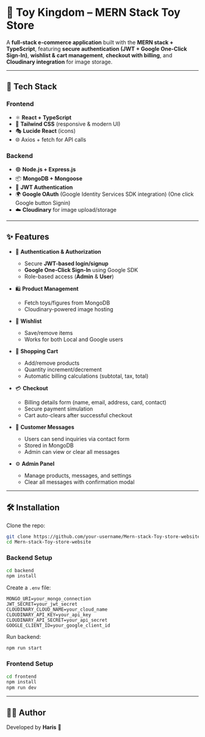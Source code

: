 # 🧸 Toy Kingdom – MERN Stack Toy Store

A **full-stack e-commerce application** built with the **MERN stack + TypeScript**, featuring **secure authentication (JWT + Google One-Click Sign-In)**, **wishlist & cart management**, **checkout with billing**, and **Cloudinary integration** for image storage.

---

## 🚀 Tech Stack

### Frontend

* ⚛️ **React + TypeScript**
* 🎨 **Tailwind CSS** (responsive & modern UI)
* 🎭 **Lucide React** (icons)
* 🌐 Axios + fetch for API calls

### Backend

* 🟢 **Node.js + Express.js**
* 📦 **MongoDB + Mongoose**
* 🔑 **JWT Authentication**
* 🌍 **Google OAuth** (Google Identity Services SDK integration) (One click Google button Signin)
* ☁️ **Cloudinary** for image upload/storage

---

## ✨ Features

* 👤 **Authentication & Authorization**

  * Secure **JWT-based login/signup**
  * **Google One-Click Sign-In** using Google SDK
  * Role-based access (**Admin** & **User**)

* 🛍️ **Product Management**

  * Fetch toys/figures from MongoDB
  * Cloudinary-powered image hosting

* 💖 **Wishlist**

  * Save/remove items
  * Works for both Local and Google users

* 🛒 **Shopping Cart**

  * Add/remove products
  * Quantity increment/decrement
  * Automatic billing calculations (subtotal, tax, total)

* 💳 **Checkout**

  * Billing details form (name, email, address, card, contact)
  * Secure payment simulation
  * Cart auto-clears after successful checkout

* 📩 **Customer Messages**

  * Users can send inquiries via contact form
  * Stored in MongoDB
  * Admin can view or clear all messages

* ⚙️ **Admin Panel**

  * Manage products, messages, and settings
  * Clear all messages with confirmation modal

---

## 🛠️ Installation

Clone the repo:

```bash
git clone https://github.com/your-username/Mern-stack-Toy-store-website.git
cd Mern-stack-Toy-store-website
```

### Backend Setup

```bash
cd backend
npm install
```

Create a `.env` file:

```
MONGO_URI=your_mongo_connection
JWT_SECRET=your_jwt_secret
CLOUDINARY_CLOUD_NAME=your_cloud_name
CLOUDINARY_API_KEY=your_api_key
CLOUDINARY_API_SECRET=your_api_secret
GOOGLE_CLIENT_ID=your_google_client_id
```

Run backend:

```bash
npm run start
```

### Frontend Setup

```bash
cd frontend
npm install
npm run dev
```

---
## 👨‍💻 Author

Developed by **Haris** 🚀
